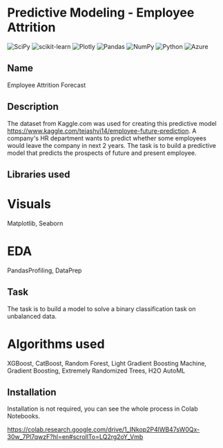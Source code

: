 # Predictive Modeling - Employee Attrition

![SciPy](https://img.shields.io/badge/SciPy-%230C55A5.svg?style=for-the-badge&logo=scipy&logoColor=%white)
![scikit-learn](https://img.shields.io/badge/scikit--learn-%23F7931E.svg?style=for-the-badge&logo=scikit-learn&logoColor=white)
![Plotly](https://img.shields.io/badge/Plotly-%233F4F75.svg?style=for-the-badge&logo=plotly&logoColor=white)
![Pandas](https://img.shields.io/badge/pandas-%23150458.svg?style=for-the-badge&logo=pandas&logoColor=white)
![NumPy](https://img.shields.io/badge/numpy-%23013243.svg?style=for-the-badge&logo=numpy&logoColor=white)
![Python](https://img.shields.io/badge/python-3670A0?style=for-the-badge&logo=python&logoColor=ffdd54)
![Azure](https://img.shields.io/badge/azure-%230072C6.svg?style=for-the-badge&logo=microsoftazure&logoColor=white)


## Name
Employee Attrition Forecast

## Description
The dataset from Kaggle.com was used for creating this predictive model https://www.kaggle.com/tejashvi14/employee-future-prediction. A company's HR department wants to predict whether some employees would leave the company in next 2 years. The task is to build a predictive model that predicts the prospects of future and present employee.

## Libraries used

# Visuals

Matplotlib, Seaborn

# EDA

PandasProfiling, DataPrep

## Task

The task is to build a model to solve a binary classification task on unbalanced data. 

# Algorithms used

XGBoost, CatBoost, Random Forest, Light Gradient Boosting Machine, Gradient Boosting, Extremely Randomized Trees, H2O AutoML


## Installation
Installation is not required, you can see the whole process in Colab Notebooks.

https://colab.research.google.com/drive/1_INkop2P4lWB47sW0Qx-30w_7Pl7qwzF?hl=en#scrollTo=LQ2rg2oY_Vmb

